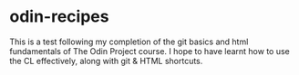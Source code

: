 # odin-recipes
This is a test following my completion of the git basics and html fundamentals of The Odin Project course.
I hope to have learnt how to use the CL effectively, along with git & HTML shortcuts.
